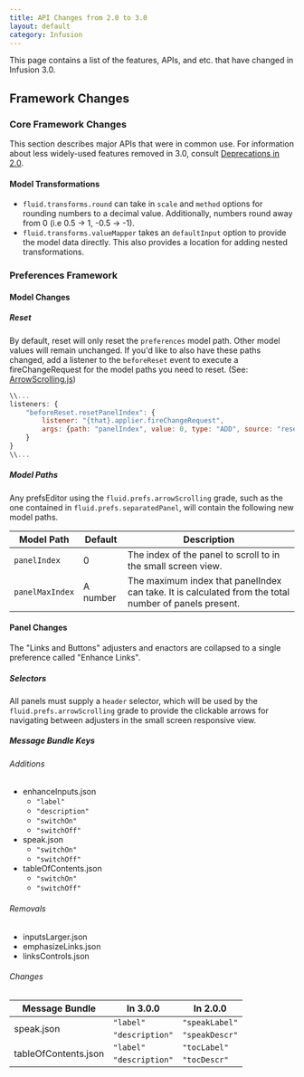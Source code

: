 ```yaml
---
title: API Changes from 2.0 to 3.0
layout: default
category: Infusion
---
```


This page contains a list of the features, APIs, and etc. that have changed in Infusion 3.0.

## Framework Changes ##

### Core Framework Changes ###

This section describes major APIs that were in common use. For information about less widely-used features removed in 3.0, consult [Deprecations in 2.0](DeprecatedIn2_0.md).

#### Model Transformations ####

* `fluid.transforms.round` can take in `scale` and `method` options for rounding numbers to a decimal value. Additionally, numbers round away from 0 (i.e 0.5 -> 1, -0.5 -> -1).
* `fluid.transforms.valueMapper` takes an `defaultInput` option to provide the model data directly. This also provides a location for adding nested transformations.

### Preferences Framework ###

#### Model Changes ####

##### Reset ######
By default, reset will only reset the `preferences` model path. Other model values will remain unchanged. If you'd like to also have these paths changed, add a listener to the `beforeReset` event to execute a fireChangeRequest for the model paths you need to reset. (See: [ArrowScrolling.js](https://github.com/fluid-project/infusion/blob/master/src/framework/preferences/js/ArrowScrolling.js))

```javascript
\\...
listeners: {
    "beforeReset.resetPanelIndex": {
        listener: "{that}.applier.fireChangeRequest",
        args: {path: "panelIndex", value: 0, type: "ADD", source: "reset"}
    }
}
\\...
```

##### Model Paths ######

Any prefsEditor using the `fluid.prefs.arrowScrolling` grade, such as the one contained in `fluid.prefs.separatedPanel`, will contain the following new model paths.

<table>
    <thead>
        <tr>
            <th>Model Path</th>
            <th>Default</th>
            <th>Description</th>
        </tr>
    </thead>
    <tbody>
        <tr>
            <td><code>panelIndex</code></td>
            <td>0</td>
            <td>The index of the panel to scroll to in the small screen view.</td>
        </tr>
        <tr>
            <td><code>panelMaxIndex</code></td>
            <td>A number</td>
            <td>The maximum index that panelIndex can take. It is calculated from the total number of panels present.</td>
        </tr>
    </tbody>
</table>

#### Panel Changes ####

The "Links and Buttons" adjusters and enactors are collapsed to a single preference called "Enhance Links".

##### Selectors ######

All panels must supply a `header` selector, which will be used by the `fluid.prefs.arrowScrolling` grade to provide the clickable arrows for navigating between adjusters in the small screen responsive view.

##### Message Bundle Keys #####

###### Additions ######

* enhanceInputs.json
  * `"label"`
  * `"description"`
  * `"switchOn"`
  * `"switchOff"`
* speak.json
  * `"switchOn"`
  * `"switchOff"`
* tableOfContents.json
  * `"switchOn"`
  * `"switchOff"`

###### Removals ######

* inputsLarger.json
* emphasizeLinks.json
* linksControls.json

###### Changes ######

<table>
    <thead>
        <tr>
            <th>Message Bundle</th>
            <th>In 3.0.0</th>
            <th>In 2.0.0</th>
        </tr>
    </thead>
    <tbody>
        <tr>
            <td rowspan="2">speak.json</td>
            <td><code>"label"</code></td>
            <td><code>"speakLabel"</code></td>
        </tr>
        <tr>
            <td><code>"description"</code></td>
            <td><code>"speakDescr"</code></td>
        </tr>
        <tr>
            <td rowspan="2">tableOfContents.json</td>
            <td><code>"label"</code></td>
            <td><code>"tocLabel"</code></td>
        </tr>
        <tr>
            <td><code>"description"</code></td>
            <td><code>"tocDescr"</code></td>
        </tr>
    </tbody>
</table>
